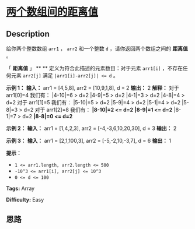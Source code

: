 # [两个数组间的距离值][title]

## Description

给你两个整数数组 `arr1` ， `arr2` 和一个整数 `d` ，请你返回两个数组之间的  **距离值**  。

「 **距离值** 」 ** ** 定义为符合此描述的元素数目：对于元素 `arr1[i]` ，不存在任何元素 `arr2[j]` 满足
`|arr1[i]-arr2[j]| <= d` 。



**示例 1：**
            **输入：** arr1 = [4,5,8], arr2 = [10,9,1,8], d = 2    **输出：** 2    **解释：**    对于 arr1[0]=4 我们有：    |4-10|=6 > d=2     |4-9|=5 > d=2     |4-1|=3 > d=2     |4-8|=4 > d=2     对于 arr1[1]=5 我们有：    |5-10|=5 > d=2     |5-9|=4 > d=2     |5-1|=4 > d=2     |5-8|=3 > d=2    对于 arr1[2]=8 我们有：    **|8-10|=2 <= d=2**    **|8-9|=1 <= d=2**    |8-1|=7 > d=2    **|8-8|=0 <= d=2**    

**示例 2：**
            **输入：** arr1 = [1,4,2,3], arr2 = [-4,-3,6,10,20,30], d = 3    **输出：** 2    

**示例 3：**
            **输入：** arr1 = [2,1,100,3], arr2 = [-5,-2,10,-3,7], d = 6    **输出：** 1    



**提示：**

  * `1 <= arr1.length, arr2.length <= 500`
  * `-10^3 <= arr1[i], arr2[j] <= 10^3`
  * `0 <= d <= 100`


**Tags:** Array

**Difficulty:** Easy

## 思路

[title]: https://leetcode-cn.com/problems/find-the-distance-value-between-two-arrays
